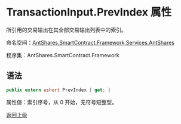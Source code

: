 # TransactionInput.PrevIndex 属性

所引用的交易输出在其全部交易输出列表中的索引。

命名空间：[AntShares.SmartContract.Framework.Services.AntShares](../../AntShares.md)

程序集：AntShares.SmartContract.Framework

## 语法

```c#
public extern ushort PrevIndex { get; }
```

属性值：索引序号，从 0 开始，无符号短整型。



[返回上级](../TransactionInput.md)